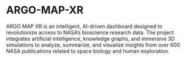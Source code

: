 # ARGO-MAP-XR
ARGO MAP XR is an intelligent, AI-driven dashboard designed to revolutionize access to NASA’s bioscience research data. The project integrates artificial intelligence, knowledge graphs, and immersive 3D simulations to analyze, summarize, and visualize insights from over 600 NASA publications related to space biology and human exploration.
